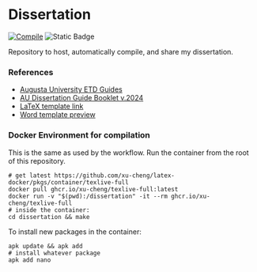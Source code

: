 # Dissertation


[![Compile](https://github.com/nkrusch/thesis/actions/workflows/compile.yaml/badge.svg)](https://github.com/nkrusch/thesis/actions/workflows/compile.yaml)
![Static Badge](https://img.shields.io/badge/draft-FF4081?style=flat-square&logo=%20&logoColor=ffffff&label=Status&labelColor=333333)

Repository to host, automatically compile, and share my dissertation.

### References

* [Augusta University ETD Guides](https://guides.augusta.edu/etd)
* [AU Dissertation Guide Booklet v.2024](https://augustauniversity.app.box.com/s/vj0ygpy8tvyqmsbae8y0qp9767ta7jb9)
* [LaTeX template link](https://github.com/aubertc/au_ccs_dissertation_template/)
* [Word template preview](https://augustauniversity.box.com/s/jcdajhkgoeedza3aabeb9x1fer8dv84t)

### Docker Environment for compilation

This is the same as used by the workflow.
Run the container from the root of this repository.

```
# get latest https://github.com/xu-cheng/latex-docker/pkgs/container/texlive-full
docker pull ghcr.io/xu-cheng/texlive-full:latest 
docker run -v "$(pwd):/dissertation" -it --rm ghcr.io/xu-cheng/texlive-full
# inside the container:
cd dissertation && make
```

To install new packages in the container:

```
apk update && apk add
# install whatever package
apk add nano 
```